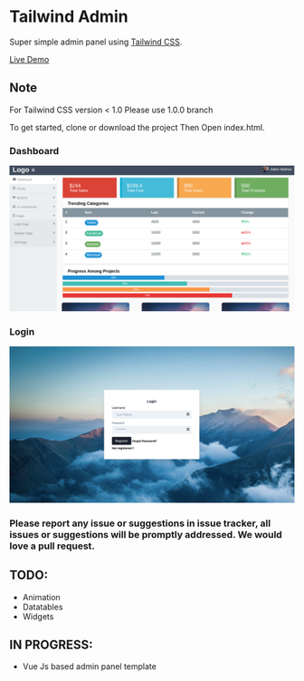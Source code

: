 # Tailwind Admin

Super simple admin panel using [Tailwind CSS](https://tailwindcss.com).

[Live Demo](https://tailwindadmin.netlify.app)

## Note
For Tailwind CSS version < 1.0
Please use 1.0.0 branch

To get started, clone or download the project
Then Open index.html.

### Dashboard
![Image of Yaktocat](dist/images/dashboard.png)

### Login

![Image of Yaktocat](dist/images/login.png)

### Please report any issue or suggestions in issue tracker, all issues or suggestions will be promptly addressed. We would love a pull request.


## TODO:
 * Animation
 * Datatables
 * Widgets

## IN PROGRESS:
 * Vue Js based admin panel template
 
